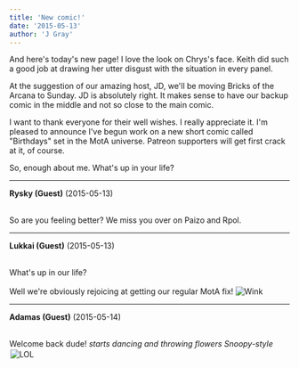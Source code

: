 ```yaml
---
title: 'New comic!'
date: '2015-05-13'
author: 'J Gray'
---
```


<p>And here's today's new page! I love the look on Chrys's face. Keith did such a good job at drawing her utter disgust with the situation in every panel.</p><p>At the suggestion of our amazing host, JD, we'll be moving Bricks of the Arcana to Sunday. JD is absolutely right. It makes sense to have our backup comic in the middle and not so close to the main comic.</p><p>I want to thank everyone for their well wishes. I really appreciate it. I'm pleased to announce I've begun work on a new short comic called "Birthdays" set in the MotA universe. Patreon supporters will get first crack at it, of course.</p><p>So, enough about me. What's up in your life?</p>

---
**Rysky (Guest)** (2015-05-13)

<br> So are you feeling better? We miss you over on Paizo and Rpol.&nbsp;

---
**Lukkai (Guest)** (2015-05-13)

<br> What's up in our life?<br><br>Well we're obviously rejoicing at getting our regular MotA fix! <img src="//smilies/wink1.gif" alt="Wink" border="0"><br>

---
**Adamas (Guest)** (2015-05-14)

<br> Welcome back dude! *starts dancing and throwing flowers Snoopy-style*<img alt=" LOL " src=" //smilies/laugh.gif " border="0" hspace="2" vspace="2"><br>

